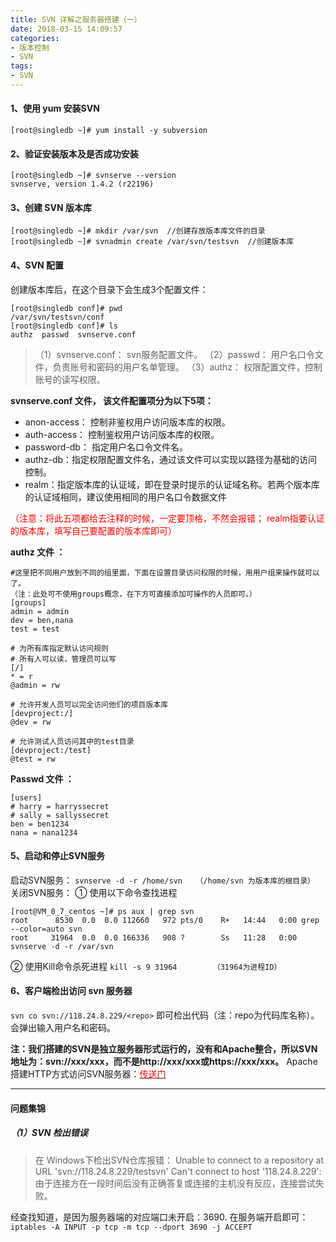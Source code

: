 ```yaml
---
title: SVN 详解之服务器搭建（一）
date: 2018-03-15 14:09:57
categories:
- 版本控制
- SVN
tags:
- SVN
---
```

#### 1、使用 yum 安装SVN
`[root@singledb ~]# yum install -y subversion`

#### 2、验证安装版本及是否成功安装
```
[root@singledb ~]# svnserve --version
svnserve, version 1.4.2 (r22196)
```
<!--more-->
#### 3、创建 SVN 版本库
```
[root@singledb ~]# mkdir /var/svn  //创建存放版本库文件的目录
[root@singledb ~]# svnadmin create /var/svn/testsvn  //创建版本库
```

#### 4、SVN 配置
创建版本库后，在这个目录下会生成3个配置文件：
```
[root@singledb conf]# pwd
/var/svn/testsvn/conf
[root@singledb conf]# ls
authz  passwd  svnserve.conf
```
>（1）svnserve.conf：  svn服务配置文件。
（2）passwd： 用户名口令文件，负责账号和密码的用户名单管理。
（3）authz： 权限配置文件，控制账号的读写权限。 

**svnserve.conf 文件， 该文件配置项分为以下5项：**
* anon-access： 控制非鉴权用户访问版本库的权限。
* auth-access：  控制鉴权用户访问版本库的权限。
* password-db： 指定用户名口令文件名。
* authz-db：指定权限配置文件名，通过该文件可以实现以路径为基础的访问控制。
* realm：指定版本库的认证域，即在登录时提示的认证域名称。若两个版本库的认证域相同，建议使用相同的用户名口令数据文件

<font color="red">（注意：将此五项都给去注释的时候，一定要顶格，不然会报错； realm指要认证的版本库，填写自己要配置的版本库即可）</font>

**authz 文件 ：**
```
#这里把不同用户放到不同的组里面，下面在设置目录访问权限的时候，用用户组来操作就可以了。
（注：此处可不使用groups概念，在下方可直接添加可操作的人员即可。）
[groups]
admin = admin
dev = ben,nana
test = test

# 为所有库指定默认访问规则
# 所有人可以读，管理员可以写
[/]
* = r
@admin = rw

# 允许开发人员可以完全访问他们的项目版本库
[devproject:/]
@dev = rw

# 允许测试人员访问其中的test目录
[devproject:/test]
@test = rw
```

**Passwd 文件 ：**
``` 
[users]
# harry = harryssecret
# sally = sallyssecret
ben = ben1234
nana = nana1234
```

#### 5、启动和停止SVN服务
启动SVN服务： 
`svnserve -d -r /home/svn   （/home/svn 为版本库的根目录）`
关闭SVN服务：
① 使用以下命令查找进程 
```
[root@VM_0_7_centos ~]# ps aux | grep svn
root      8530  0.0  0.0 112660   972 pts/0    R+   14:44   0:00 grep --color=auto svn
root     31964  0.0  0.0 166336   908 ?        Ss   11:28   0:00 svnserve -d -r /var/svn
```
② 使用Kill命令杀死进程 
`kill -s 9 31964		（31964为进程ID）`


#### 6、客户端检出访问 svn 服务器
`svn co svn://118.24.8.229/<repo>` 即可检出代码（注：repo为代码库名称）。会弹出输入用户名和密码。

**注：我们搭建的SVN是独立服务器形式运行的，没有和Apache整合，所以SVN地址为：svn://xxx/xxx，而不是http://xxx/xxx或https://xxx/xxx。**
Apache 搭建HTTP方式访问SVN服务器：[<font color="red">传送门</font>](http://blog.csdn.net/robertohuang/article/details/55504445)


***

#### 问题集锦
##### （1）SVN 检出错误
>在 Windows下检出SVN仓库报错：
>Unable to connect to a repository at URL 'svn://118.24.8.229/testsvn'
Can't connect to host '118.24.8.229': 由于连接方在一段时间后没有正确答复或连接的主机没有反应，连接尝试失败。

经查找知道，是因为服务器端的对应端口未开启：3690.
在服务端开启即可：
`iptables -A INPUT -p tcp -m tcp --dport 3690 -j ACCEPT`